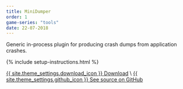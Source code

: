 ```yaml
---
title: MiniDumper
order: 1
game-series: "tools"
date: 22-07-2018
---
```

Generic in-process plugin for producing crash dumps from application crashes.

{% include setup-instructions.html %}

<a href="https://github.com/CookiePLMonster/MiniDumper/releases/latest/download/MiniDumper.zip" class="button" role="button">{{ site.theme_settings.download_icon }} Download</a> \\
<a href="https://github.com/CookiePLMonster/MiniDumper" class="button github" role="button" target="_blank">{{ site.theme_settings.github_icon }} See source on GitHub</a>